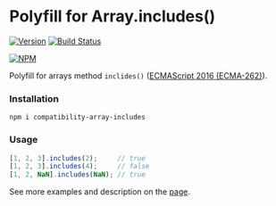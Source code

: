 # Polyfill for Array.includes()
[![Version](http://img.shields.io/npm/v/compatibility-array-includes.svg)](https://www.npmjs.org/package/compatibility-array-includes)
[![Build Status](https://travis-ci.org/alfaslash/array-includes.svg?branch=master)](https://travis-ci.org/alfaslash/array-includes)

[![NPM](https://nodei.co/npm/compatibility-array-includes.png)](https://www.npmjs.com/package/compatibility-array-includes)

Polyfill for arrays method `inclides()` ([ECMAScript 2016 (ECMA-262)](http://www.ecma-international.org/ecma-262/7.0/#sec-array.prototype.includes)).

### Installation

`npm i compatibility-array-includes`


### Usage

```javascript
[1, 2, 3].includes(2);     // true
[1, 2, 3].includes(4);     // false
[1, 2, NaN].includes(NaN); // true
```

See more examples and description on the [page](https://developer.mozilla.org/en-US/docs/Web/JavaScript/Reference/Global_Objects/Array/includes).
